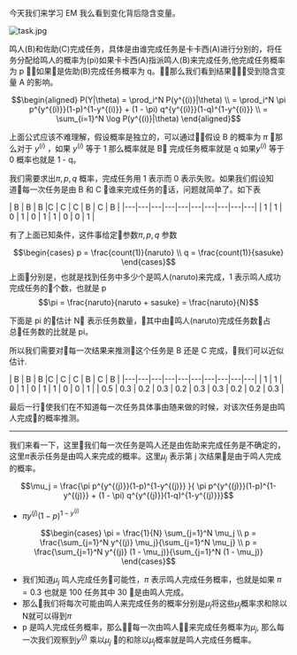 今天我们来学习 EM 我么看到变化背后隐含变量。

![task.jpg](https://upload-images.jianshu.io/upload_images/8207483-accde6b60e6e93b9.jpg?imageMogr2/auto-orient/strip%7CimageView2/2/w/1240)

鸣人(B)和佐助(C)完成任务，具体是由谁完成任务是卡卡西(A)进行分别的，将任务分配给鸣人的概率为(pi)如果卡卡西(A)指派鸣人(B)来完成任务,他完成任务概率为 p ，如果是佐助(B)完成任务概率为 q。那么我们看到结果受到隐含变量 A 的影响。

$$\begin{aligned}
    P(Y|\theta) = \prod_i^N P(y^{(i)}|\theta) \\
    = \prod_i^N \pi p^{y^{(i)}}(1-p)^{1-y^{(i)}} + (1 - \pi) q^{y^{(i)}}(1-q)^{1-y^{(i)}} \\
    = \sum_{i=1}^N \log P(y^{(i)}|\theta)
\end{aligned}$$

上面公式应该不难理解，假设概率是独立的，可以通过假设 B 的概率为 $\pi$ 那么对于 $y^{(i)}$ ，如果  $y^{(i)}$ 等于 1 那么概率就是 B 完成任务概率就是 q 如果$y^{(i)}$ 等于 0 概率也就是 1 - q。

我们需要求出$\pi,p,q$ 概率，完成任务用 1 表示而 0 表示失败。如果我们假设知道每一次任务是由 B 和 C 谁来完成任务的话，问题就简单了。如下表

| B  | B  | B |C  | C  | C | B  | C  | B |
|---|---|---|---|---|---|---|---|---|---|
|  1 | 1  | 0  | 1  | 0  |  1 | 1  | 0  | 0  | 1  |


有了上面已知条件，这件事给定参数$\pi,p,q$ 参数

$$\begin{cases}
    p = \frac{count(1)}{naruto} \\
    q = \frac{count(1)}{sasuke}
\end{cases}$$
上面分别是，也就是找到任务中多少个是鸣人(naruto)来完成，1 表示鸣人成功完成任务的个数，也就是 p
$$\pi = \frac{naruto}{naruto + sasuke} = \frac{naruto}{N}$$

下面是 pi 的估计 N 表示任务数量，其中由鸣人(naruto)完成任务数占总任务数的比就是 pi。

所以我们需要对每一次结果来推测这个任务是 B 还是 C 完成，我们可以近似估计.

| B  | B  | B |C  | C  | C | B  | C  | B |
|---|---|---|---|---|---|---|---|---|---|
|  1 | 1  | 0  | 1  | 0  |  1 | 1  | 0  | 0  | 1  |
|  0.5 | 0.3  | 0.2  | 0.3  | 0.2  |  0.3 | 0.3  | 0.2  | 0.2  | 0.3  |

最后一行使我们在不知道每一次任务具体事由随来做的时候，对该次任务是由鸣人完成的概率推测。

---
我们来看一下，这里我们每一次任务是鸣人还是由佐助来完成任务是不确定的，这里$\pi$表示任务是由鸣人来完成的概率。这里$\mu_j$ 表示第 j 次结果是由于鸣人完成的概率。

$$\mu_j =  \frac{\pi p^{y^{(j)}}(1-p)^{1-y^{(j)}} }{ \pi p^{y^{(j)}}(1-p)^{1-y^{(j)}} + (1 - \pi) q^{y^{(j)}}(1-q)^{1-y^{(j)}}}$$
- $\pi y^{(j)}(1-p)^{1-y^{(j)}}$ 

$$\begin{cases}
    \pi = \frac{1}{N} \sum_{j=1}^N \mu_j \\
    p = \frac{\sum_{j=1}^N y^{(j)} \mu_j}{\sum_{j=1}^N \mu_j} \\
    p = \frac{\sum_{j=1}^N y^{(j)} (1 - \mu_j)}{\sum_{j=1}^N (1 - \mu_j)} 
\end{cases}$$
- 我们知道$\mu_j$ 鸣人完成任务可能性，$\pi$ 表示鸣人完成任务概率，也就是如果 $\pi = 0.3$ 也就是 100 任务其中 30 是由鸣人完成。
- 那么我们将每次可能由鸣人来完成任务的概率分别是$\mu_j$将这些$\mu_j$概率求和除以N就可以得到$\pi$
- p 是鸣人完成任务概率，那么每一次由鸣人来完成任务概率为$\mu_j$, 那么每一次我们观察到$y^{(j)}$ 乘以$\mu_j$ 的和除以$\mu_j$概率就是鸣人完成任务概率。

